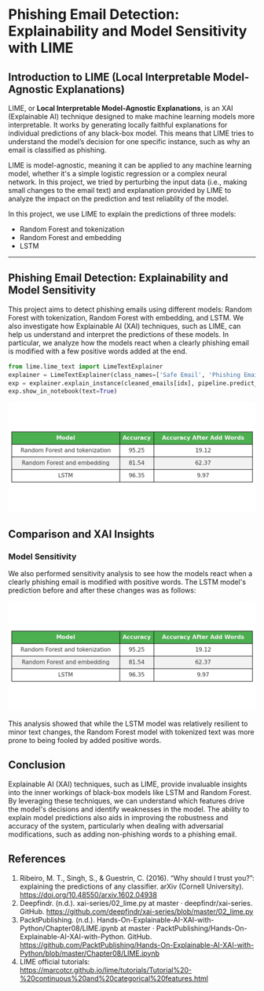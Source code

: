 
# Phishing Email Detection: Explainability and Model Sensitivity with LIME

## Introduction to LIME (Local Interpretable Model-Agnostic Explanations)

LIME, or **Local Interpretable Model-Agnostic Explanations**, is an XAI (Explainable AI) technique designed to make machine learning models more interpretable. It works by generating locally faithful explanations for individual predictions of any black-box model. This means that LIME tries to understand the model’s decision for one specific instance, such as why an email is classified as phishing.

LIME is model-agnostic, meaning it can be applied to any machine learning model, whether it's a simple logistic regression or a complex neural network. In this project, we tried by perturbing the input data (i.e., making small changes to the email text) and explanation provided by LIME to analyze the impact on the prediction and test reliablity of the model.

In this project, we use LIME to explain the predictions of three models:
- Random Forest and tokenization
- Random Forest and embedding
- LSTM

---

## Phishing Email Detection: Explainability and Model Sensitivity

This project aims to detect phishing emails using different models: Random Forest with tokenization, Random Forest with embedding, and LSTM. We also investigate how Explainable AI (XAI) techniques, such as LIME, can help us understand and interpret the predictions of these models. In particular, we analyze how the models react when a clearly phishing email is modified with a few positive words added at the end.



```python
from lime.lime_text import LimeTextExplainer
explainer = LimeTextExplainer(class_names=['Safe Email', 'Phishing Email'], random_state=42)
exp = explainer.explain_instance(cleaned_emails[idx], pipeline.predict_proba, num_features=10)
exp.show_in_notebook(text=True)
```
![Model Accuracy Results](./Result.jpg)

## Comparison and XAI Insights

### Model Sensitivity

We also performed sensitivity analysis to see how the models react when a clearly phishing email is modified with positive words. The LSTM model's prediction before and after these changes was as follows:

![Model Accuracy Results](./Result.jpg)

This analysis showed that while the LSTM model was relatively resilient to minor text changes, the Random Forest model with tokenized text was more prone to being fooled by added positive words.

## Conclusion

Explainable AI (XAI) techniques, such as LIME, provide invaluable insights into the inner workings of black-box models like LSTM and Random Forest. By leveraging these techniques, we can understand which features drive the model's decisions and identify weaknesses in the model. The ability to explain model predictions also aids in improving the robustness and accuracy of the system, particularly when dealing with adversarial modifications, such as adding non-phishing words to a phishing email.

## References

1. Ribeiro, M. T., Singh, S., & Guestrin, C. (2016). “Why should I trust you?”: explaining the predictions of any classifier. arXiv (Cornell University). https://doi.org/10.48550/arxiv.1602.04938
2. Deepfindr. (n.d.). xai-series/02_lime.py at master · deepfindr/xai-series. GitHub. https://github.com/deepfindr/xai-series/blob/master/02_lime.py
3. PacktPublishing. (n.d.). Hands-On-Explainable-AI-XAI-with-Python/Chapter08/LIME.ipynb at master · PacktPublishing/Hands-On-Explainable-AI-XAI-with-Python. GitHub. https://github.com/PacktPublishing/Hands-On-Explainable-AI-XAI-with-Python/blob/master/Chapter08/LIME.ipynb
4. LIME official tutorials: https://marcotcr.github.io/lime/tutorials/Tutorial%20-%20continuous%20and%20categorical%20features.html


